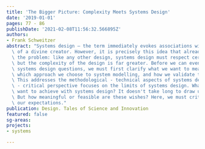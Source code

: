 ```yaml
---
title: 'The Bigger Picture: Complexity Meets Systems Design'
date: '2019-01-01'
pages: 77 - 86
publishDate: '2021-02-08T11:56:32.566895Z'
authors:
- Frank Schweitzer
abstract: "Systems design – the term immediately evokes associations with the freedoms\
  \ of a divine creator. However, it is precisely this idea that already describes\
  \ the problem: like any other design, systems design must respect certain boundaries,\
  \ but the complexity of the design is far greater. Before we can even formulate\
  \ systems design questions, we must first clarify what we want to mean by a system,\
  \ which approach we choose to system modelling, and how we validate these models.\
  \ This addresses the methodological - technical aspects of systems design. The methodological\
  \ - critical perspective focuses on the limits of systems design. What do we actually\
  \ want to achieve with systems design? It doesn't take long to draw up a wish list.\
  \ But how meaningful or feasible are these wishes? Here, we must critically question\
  \ our expectations."
publication: Design. Tales of Science and Innovation
featured: false
sg-areas:
projects: 
- systems

---
```

